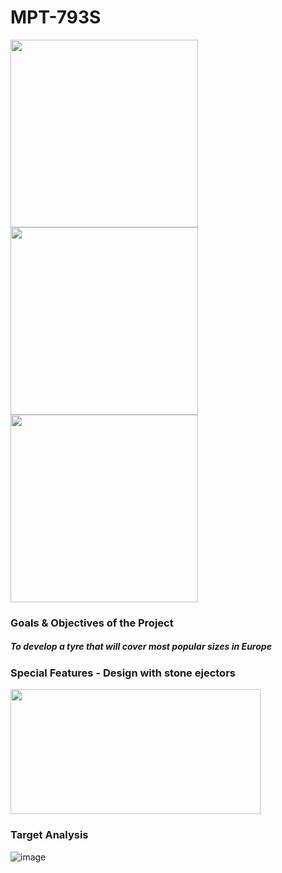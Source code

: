 # MPT-793S
<img src="https://github.com/Oshintha/MPT-793S/assets/155742370/ea54997f-f6b8-43cc-9457-d2ae77f43d84" width="300" height="300">
<img src="https://github.com/Oshintha/MPT-793S/assets/155742370/088a0cd3-64b6-4766-b016-dbc4e1bd04bd" width="300" height="300">
<img src="https://github.com/Oshintha/MPT-793S/assets/155742370/acbe219c-6b26-4768-a8bd-863dbe6ff134" width="300" height="300">

<h3>Goals & Objectives of the Project</h3>
<h5>To develop a tyre that will cover most popular sizes in Europe</h5>
  

<h3>Special Features - Design with stone ejectors</h3>

<img src="https://github.com/Oshintha/MPT-793S/assets/155742370/1946953f-d5a9-4265-8193-7cea725a8a01" width="400" height="200">

<h3>Target Analysis</h3>

![image](https://github.com/Oshintha/MPT-793S/assets/155742370/58898150-bb34-4803-a11c-79d4b49d2e2f)
